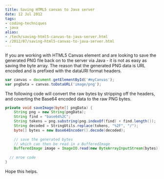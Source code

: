 ```yaml
---
title: Saving HTML5 canvas to Java server
date: 12 Jul 2012
tags: 
- coding-techniques
- java
alias:
- /tech/saving-html5-canvas-to-java-server.html
- /2012/07/saving-html5-canvas-to-java-server.html
---
```


If you are working with HTML5 Canvas element and are looking to save the generated PNG file 
back on to the server via Java - it is not as easy as saving the byte array. The reason that 
the generated PNG data is URL encoded and is prefixed with the dataURI format headers.

<!-- break here -->

```javascript
var canvas = document.getElementById('#myCanvas');
var pngData = canvas.toDataURL('image/png');
```

The following code will convert the raw bytes by stripping off the headers, and coverting the Base64 encoded data to the raw PNG bytes.

```java
private void saveImage(byte[] pngData) {
    String png = new String(pngData);
    String find = "base64%2C";
    String tokens = png.substring(png.indexOf(find) + find.length());
    String decoded = StringUtils.replace(tokens, "%2F", "/");
    byte[] bytes = new Base64Encoder().decode(decoded);
 
    // save the generated bytes
    // which can then be read in a BufferedImage
    BufferedImage image = ImageIO.read(new ByteArrayInputStream(bytes));
  
  // mroe code
}
```

Hope this helps.